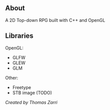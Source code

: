 ## About
A 2D Top-down RPG built with C++ and OpenGL

## Libraries
OpenGL:
- GLFW
- GLEW
- GLM

Other:
- Freetype
- STB image (TODO)

_Created by Thomas Zarri_